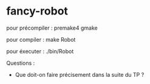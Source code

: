 # fancy-robot

pour précompiler : premake4 gmake

pour compiler : make Robot 

pour éxecuter : ./bin/Robot

Questions : 

- Que doit-on faire précisement dans la suite du TP ?
